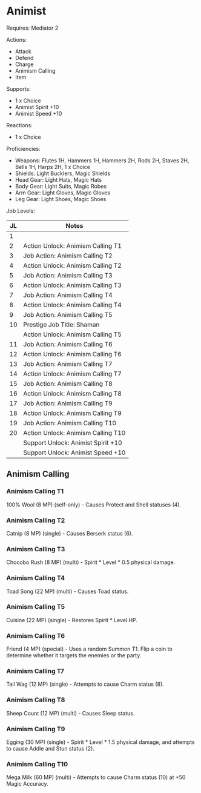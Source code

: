 # Animist

Requires: Mediator 2

Actions:

- Attack
- Defend
- Charge
- Animism Calling
- Item

Supports:

- 1 x Choice
- Animist Spirit +10
- Animist Speed +10

Reactions:

- 1 x Choice

Proficiencies:

- Weapons: Flutes 1H, Hammers 1H, Hammers 2H, Rods 2H, Staves 2H, Bells 1H, Harps 2H, 1 x Choice
- Shields: Light Bucklers, Magic Shields
- Head Gear: Light Hats, Magic Hats
- Body Gear: Light Suits, Magic Robes
- Arm Gear: Light Gloves, Magic Gloves
- Leg Gear: Light Shoes, Magic Shoes

Job Levels:

| JL | Notes |
| --- | --- |
| 1 | 
| 2 | Action Unlock: Animism Calling T1
| 3 | Job Action: Animism Calling T2
| 4 | Action Unlock: Animism Calling T2
| 5 | Job Action: Animism Calling T3
| 6 | Action Unlock: Animism Calling T3
| 7 | Job Action: Animism Calling T4
| 8 | Action Unlock: Animism Calling T4
| 9 | Job Action: Animism Calling T5
| 10 | Prestige Job Title: Shaman
|    | Action Unlock: Animism Calling T5
| 11 | Job Action: Animism Calling T6
| 12 | Action Unlock: Animism Calling T6
| 13 | Job Action: Animism Calling T7
| 14 | Action Unlock: Animism Calling T7
| 15 | Job Action: Animism Calling T8
| 16 | Action Unlock: Animism Calling T8
| 17 | Job Action: Animism Calling T9
| 18 | Action Unlock: Animism Calling T9
| 19 | Job Action: Animism Calling T10
| 20 | Action Unlock: Animism Calling T10
|    | Support Unlock: Animist Spirit +10
|    | Support Unlock: Animist Speed +10

## Animism Calling

### Animism Calling T1

100% Wool (8 MP) (self-only) - Causes Protect and Shell statuses (4).

### Animism Calling T2

Catnip (8 MP) (single) - Causes Berserk status (6).

### Animism Calling T3

Chocobo Rush (8 MP) (multi) - Spirit * Level * 0.5 physical damage.

### Animism Calling T4

Toad Song (22 MP) (multi) - Causes Toad status.

### Animism Calling T5

Cuisine (22 MP) (single) - Restores Spirit * Level HP.

### Animism Calling T6

Friend (4 MP) (special) - Uses a random Summon T1. Flip a coin to determine whether it targets the enemies or the party.

### Animism Calling T7

Tail Wag (12 MP) (single) - Attempts to cause Charm status (8).

### Animism Calling T8

Sheep Count (12 MP) (multi) - Causes Sleep status.

### Animism Calling T9

Egging (30 MP) (single) - Spirit * Level * 1.5 physical damage, and attempts to cause Addle and Stun status (2).

### Animism Calling T10

Mega Milk (60 MP) (multi) - Attempts to cause Charm status (10) at +50 Magic Accuracy.
